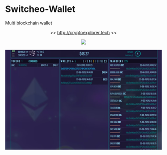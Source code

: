 # Switcheo-Wallet
Multi blockchain wallet
<p align="center">>> <a href="http://cryptoexplorer.tech">http://cryptoexplorer.tech</a> <<</p>
<p align="center"><img src="https://img.shields.io/badge/status-online-green.svg"></p>

<p align="center">
  <img src="img/screen01.jpg">
</p>
